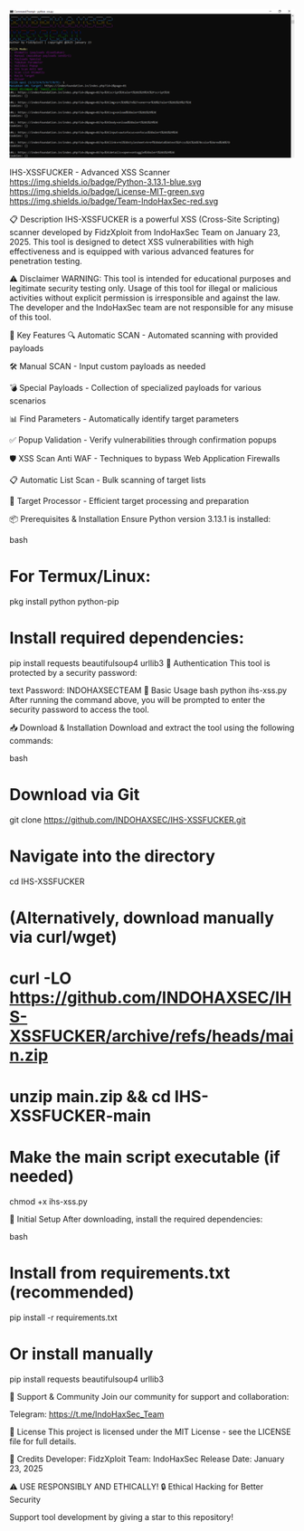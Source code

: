 ![MENU DISPLAY](img/ihs-xss.png)

IHS-XSSFUCKER - Advanced XSS Scanner
https://img.shields.io/badge/Python-3.13.1-blue.svg
https://img.shields.io/badge/License-MIT-green.svg
https://img.shields.io/badge/Team-IndoHaxSec-red.svg

📋 Description
IHS-XSSFUCKER is a powerful XSS (Cross-Site Scripting) scanner developed by FidzXploit from IndoHaxSec Team on January 23, 2025. This tool is designed to detect XSS vulnerabilities with high effectiveness and is equipped with various advanced features for penetration testing.

⚠️ Disclaimer
WARNING: This tool is intended for educational purposes and legitimate security testing only. Usage of this tool for illegal or malicious activities without explicit permission is irresponsible and against the law. The developer and the IndoHaxSec team are not responsible for any misuse of this tool.

🚀 Key Features
🔍 Automatic SCAN - Automated scanning with provided payloads

🛠️ Manual SCAN - Input custom payloads as needed

💣 Special Payloads - Collection of specialized payloads for various scenarios

📊 Find Parameters - Automatically identify target parameters

✅ Popup Validation - Verify vulnerabilities through confirmation popups

🛡️ XSS Scan Anti WAF - Techniques to bypass Web Application Firewalls

📋 Automatic List Scan - Bulk scanning of target lists

🎯 Target Processor - Efficient target processing and preparation

📦 Prerequisites & Installation
Ensure Python version 3.13.1 is installed:

bash
# For Termux/Linux:
pkg install python python-pip

# Install required dependencies:
pip install requests beautifulsoup4 urllib3
🔑 Authentication
This tool is protected by a security password:

text
Password: INDOHAXSECTEAM
🎯 Basic Usage
bash
python ihs-xss.py
After running the command above, you will be prompted to enter the security password to access the tool.

📥 Download & Installation
Download and extract the tool using the following commands:

bash
# Download via Git
git clone https://github.com/INDOHAXSEC/IHS-XSSFUCKER.git

# Navigate into the directory
cd IHS-XSSFUCKER

# (Alternatively, download manually via curl/wget)
# curl -LO https://github.com/INDOHAXSEC/IHS-XSSFUCKER/archive/refs/heads/main.zip
# unzip main.zip && cd IHS-XSSFUCKER-main

# Make the main script executable (if needed)
chmod +x ihs-xss.py

🔧 Initial Setup
After downloading, install the required dependencies:

bash
# Install from requirements.txt (recommended)
pip install -r requirements.txt

# Or install manually
pip install requests beautifulsoup4 urllib3


🤝 Support & Community
Join our community for support and collaboration:

Telegram: https://t.me/IndoHaxSec_Team


📜 License
This project is licensed under the MIT License - see the LICENSE file for full details.

🙏 Credits
Developer: FidzXploit
Team: IndoHaxSec
Release Date: January 23, 2025

⚠️ USE RESPONSIBLY AND ETHICALLY!
🔒 Ethical Hacking for Better Security

Support tool development by giving a star to this repository!
